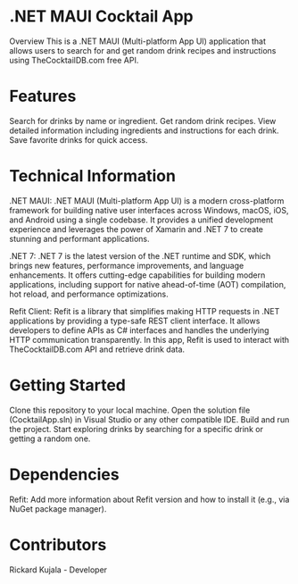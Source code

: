 # .NET MAUI Cocktail App
Overview
This is a .NET MAUI (Multi-platform App UI) application that allows users to search for and get random drink recipes and instructions using TheCocktailDB.com free API.

# Features
Search for drinks by name or ingredient.
Get random drink recipes.
View detailed information including ingredients and instructions for each drink.
Save favorite drinks for quick access.
# Technical Information
.NET MAUI: .NET MAUI (Multi-platform App UI) is a modern cross-platform framework for building native user interfaces across Windows, macOS, iOS, and Android using a single codebase. It provides a unified development experience and leverages the power of Xamarin and .NET 7 to create stunning and performant applications.

.NET 7: .NET 7 is the latest version of the .NET runtime and SDK, which brings new features, performance improvements, and language enhancements. It offers cutting-edge capabilities for building modern applications, including support for native ahead-of-time (AOT) compilation, hot reload, and performance optimizations.

Refit Client: Refit is a library that simplifies making HTTP requests in .NET applications by providing a type-safe REST client interface. It allows developers to define APIs as C# interfaces and handles the underlying HTTP communication transparently. In this app, Refit is used to interact with TheCocktailDB.com API and retrieve drink data.

# Getting Started
Clone this repository to your local machine.
Open the solution file (CocktailApp.sln) in Visual Studio or any other compatible IDE.
Build and run the project.
Start exploring drinks by searching for a specific drink or getting a random one.
# Dependencies
Refit: Add more information about Refit version and how to install it (e.g., via NuGet package manager).
# Contributors
Rickard Kujala - Developer
